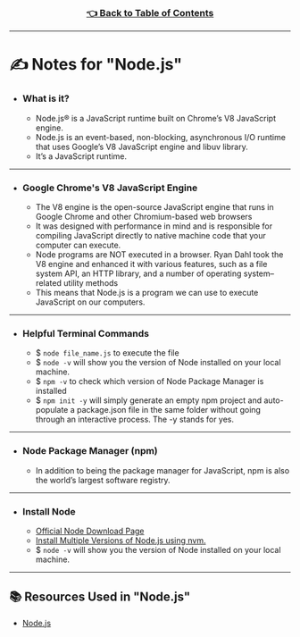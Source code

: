 <h3 align="center"><a href="../table_of_contents.md">👈 Back to Table of Contents</a></h3>

---

# ✍️ Notes for "Node.js"
- ### What is it?
  - Node.js® is a JavaScript runtime built on Chrome’s V8 JavaScript engine.
  - Node.js is an event-based, non-blocking, asynchronous I/O runtime that uses Google’s V8 JavaScript engine and libuv library.
  - It’s a JavaScript runtime.

---

- ### Google Chrome's V8 JavaScript Engine
  - The V8 engine is the open-source JavaScript engine that runs in Google Chrome and other Chromium-based web browsers
  - It was designed with performance in mind and is responsible for compiling JavaScript directly to native machine code that your computer can execute.
  - Node programs are NOT executed in a browser. Ryan Dahl took the V8 engine and enhanced it with various features, such as a file system API, an HTTP library, and a number of operating system–related utility methods
  - This means that Node.js is a program we can use to execute JavaScript on our computers.

---

- ### Helpful Terminal Commands
  - $ `node file_name.js` to execute the file
  - $ `node -v` will show you the version of Node installed on your local machine.
  - $ `npm -v` to check which version of Node Package Manager is installed 
  - $ `npm init -y` will simply generate an empty npm project and auto-populate a package.json file in the same folder without going through an interactive process. The -y stands for yes.

---

- ### Node Package Manager (npm)
  - In addition to being the package manager for JavaScript, npm is also the world’s largest software registry. 

---

- ### Install Node
  - [Official Node Download Page](https://nodejs.org/en/download/)
  - [Install Multiple Versions of Node.js using nvm.](https://www.sitepoint.com/quick-tip-multiple-versions-node-nvm/)
  - $ `node -v` will show you the version of Node installed on your local machine.

---

## 📚 Resources Used in "Node.js"
- [Node.js](https://www.sitepoint.com/an-introduction-to-node-js/)